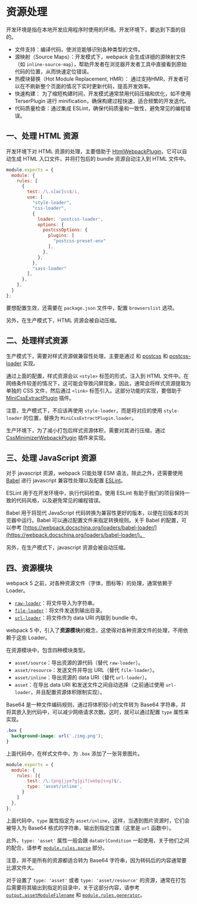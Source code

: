 # 资源处理

开发环境是指在本地开发应用程序时使用的环境。开发环境下，要达到下面的目的。

- 文件支持：编译代码，使浏览能够识别各种类型的文件。
- 源映射（Source Maps）：开发模式下，webpack 会生成详细的源映射文件（如 `inline-source-map`），帮助开发者在浏览器开发者工具中直接看到原始代码的位置，从而快速定位错误。
- 热模块替换（Hot Module Replacement, HMR）： 通过支持HMR，开发者可以在不刷新整个页面的情况下实时更新代码，提高开发效率。
- 快速构建： 为了缩短构建时间，开发模式通常禁用代码压缩和优化，如不使用 TerserPlugin 进行 minification，确保构建过程快速，适合频繁的开发迭代。
- 代码质量检查：通过集成 ESLint，确保代码质量和一致性，避免常见的编程错误。

<!-- - 代码未压缩，便于调试和阅读。
- 启用开发服务器，便于快速启动和调试。
- 启用性能分析，便于优化代码性能。
- 启用代码分割，便于优化代码加载速度。
- 启用 tree shaking，便于去除无用代码。-->

## 一、处理 HTML 资源

开发环境下对 HTML 资源的处理，主要借助于 [HtmlWebpackPlugin](https://github.com/jantimon/html-webpack-plugin)，它可以自动生成 HTML 入口文件，并将打包后的 bundle 资源自动注入到 HTML 文件中。

```javascript
module.exports = {
  module: {
    rules: [
      {
        test: /\.s[ac]ss$/i,
        use: [
          "style-loader",
          "css-loader",
          {
            loader: 'postcss-loader',
            options: {
              postcssOptions: {
                plugins: [
                  "postcss-preset-env"
                ],
              },
            },
          },
          "sass-loader"
        ],
      },
    ],
  }
};
```

要想配置生效，还需要在 `package.json` 文件中，配置 `browserslist` 选项。

另外，在生产模式下，HTML 资源会被自动压缩。

## 二、处理样式资源

<!-- #### 基本配置 -->

<!-- #### 兼容性处理 -->

生产模式下，需要对样式资源做兼容性处理，主要是通过  和 [postcss](https://github.com/postcss/postcss) 和 [postcss-loader](https://webpack.docschina.org/loaders/postcss-loader/) 实现。

<!-- #### 提取 CSS 为单独文件 -->

通过上面的配置，样式资源会以 `<style>` 标签的形式，注入到 HTML 文件中。在网络条件较差的情况下，这可能会导致闪屏现象，因此，通常会将样式资源提取为单独的 CSS 文件，然后通过 `<link>` 标签引入。这部分功能的实现，要借助于 [MiniCssExtractPlugin](https://webpack.docschina.org/plugins/mini-css-extract-plugin) 插件。

注意，生产模式下，不应该再使用 `style-loader`，而是将对应的使用 `style-loader` 的位置，替换为 `MiniCssExtractPlugin.loader`。

<!-- #### 压缩样式资源 -->

生产环境下，为了减小打包后样式资源体积，需要对其进行压缩，通过 [CssMinimizerWebpackPlugin](https://webpack.docschina.org/plugins/css-minimizer-webpack-plugin) 插件来实现。

## 三、处理 JavaScript 资源

对于 javascript 资源，webpack 只能处理 ESM 语法，除此之外，还需要使用 [Babel](https://babel.dev/) 进行 javascript 兼容性处理以及配置 [ESLint](https://eslint.org/)。

ESLint 用于在开发环境中，执行代码检查。使用 ESLint 有助于我们的项目保持一致的代码风格，以及避免常见的编程错误。

Babel 用于将现代 JavaScript 代码转换为兼容性更好的版本，以便在旧版本的浏览器中运行。Babel 可以通过配置文件来指定转换规则。关于 Babel 的配置，可以参考 [https://webpack.docschina.org/loaders/babel-loader/](https://webpack.docschina.org/loaders/babel-loader/)。

另外，在生产模式下，javascript 资源会被自动压缩。

## 四、资源模块

webpack 5 之前，对各种资源文件（字体，图标等）的处理，通常依赖于 Loader。

- [`raw-loader`](https://v4.webpack.js.org/loaders/raw-loader/)：将文件导入为字符串。
- [`file-loader`](https://v4.webpack.js.org/loaders/file-loader/)：将文件发送到输出目录。
- [`url-loader`](https://v4.webpack.js.org/loaders/url-loader/)：将文件作为 data URI 内联到 bundle 中。

webpack 5 中，引入了**资源模块**的概念，这使得对各种资源文件的处理，不用依赖于这些 Loader。

在资源模块中，包含四种模块类型。

- `asset/source`：导出资源的源代码（替代 `raw-loader`）。
- `asset/resource`：发送文件并导出 URL（替代 `file-loader`）。
- `asset/inline`：导出资源的 data URI（替代 `url-loader`）。
- `asset`：在导出 data URI 和发送文件之间自动选择（之前通过使用 `url-loader`，并且配置资源体积限制实现）。

Base64 是一种文件编码规则，通过将体积较小的文件转为 Base64 字符串，并将其嵌入到代码中，可以减少网络请求次数。这时，就可以通过配置 `type` 属性来实现。

```css
.box {
  background-image: url('./img.png');
}
```

上面代码中，在样式文件中，为 `.box` 添加了一张背景图片。

```javascript
module.exports = {
  module: {
    rules: [{
        test: /\.(png|jpe?g|gif|webp|svg)$/, 
        type: 'asset/inline',
      }
    ]
  },
};  
```

上面代码中，`type` 属性指定为 `asset/inline`，这样，当遇到图片资源时，它们会被导入为 Base64 格式的字符串，输出到指定位置（这里是 `url` 函数中）。

此外，`type: 'asset'` 属性一般会跟 `dataUrlCondition` 一起使用，关于他们之间的配合，请参考 [`module.rules.parse`](#8modulerulesparse) 部分。

注意，并不是所有的资源都适合转为 Base64 字符串，因为转码后的内容通常要比源文件大。

对于设置了 `type: 'asset'` 或者 `type: 'asset/resource'` 的资源，通常在打包后需要将其输出到指定的目录中，关于这部分内容，请参考 [`output.assetModuleFilename`](#333-assetmodulefilename) 和 [`module.rules.generator`](#9modulerulesgenerator)。
